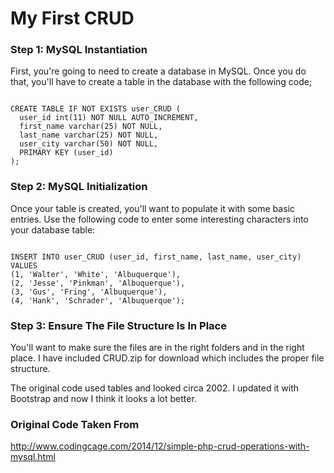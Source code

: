 # My First CRUD

### Step 1: MySQL Instantiation
First, you're going to need to create a database in MySQL. Once you do that, you'll have to create a table in the database with the following code; 

```mySQL

CREATE TABLE IF NOT EXISTS user_CRUD (
  user_id int(11) NOT NULL AUTO_INCREMENT,
  first_name varchar(25) NOT NULL,
  last_name varchar(25) NOT NULL,
  user_city varchar(50) NOT NULL,
  PRIMARY KEY (user_id)
);
```

### Step 2: MySQL Initialization
Once your table is created, you'll want to populate it with some basic entries. Use the following code to enter some interesting characters into your database table:

```mySQL

INSERT INTO user_CRUD (user_id, first_name, last_name, user_city) VALUES
(1, 'Walter', 'White', 'Albuquerque'),
(2, 'Jesse', 'Pinkman', 'Albuquerque'),
(3, 'Gus', 'Fring', 'Albuquerque'),
(4, 'Hank', 'Schrader', 'Albuquerque');
```

### Step 3: Ensure The File Structure Is In Place

You'll want to make sure the files are in the right folders and in the right place. I have included CRUD.zip for download which includes the proper file structure.

The original code used tables and looked circa 2002. I updated it with Bootstrap and now I think it looks a lot better.

### Original Code Taken From

http://www.codingcage.com/2014/12/simple-php-crud-operations-with-mysql.html
